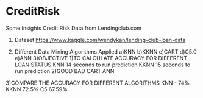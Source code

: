 # CreditRisk
Some Insights Credit Risk Data from Lendingclub.com
1) Dataset
https://www.kaggle.com/wendykan/lending-club-loan-data

2) Different Data Mining Algorithms Applied
  a)KNN
  b)KKNN
  c)CART
  d)C5.0
  e)ANN
3)OBJECTIVE
  1)TO CALCULATE ACCURACY FOR DIFFERENT LOAN STATUS
    KNN     14 seconds to run prediction
    KKNN    15 seconds to run prediction
  2)GOOD BAD
    CART
    ANN
    
  3)COMPARE THE ACCURACY FOR DIFFERENT ALGORITHMS
    KNN - 74%
    KKNN 72.5%
    C5 67.59%
    
